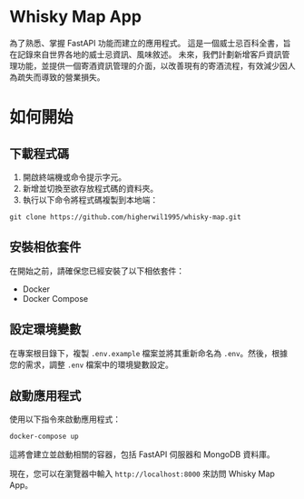 # Whisky Map App
為了熟悉、掌握 FastAPI 功能而建立的應用程式。
這是一個威士忌百科全書，旨在記錄來自世界各地的威士忌資訊、風味敘述。
未來，我們計劃新增客戶資訊管理功能，並提供一個寄酒資訊管理的介面，以改善現有的寄酒流程，有效減少因人為疏失而導致的營業損失。

# 如何開始
## 下載程式碼
1. 開啟終端機或命令提示字元。
2. 新增並切換至欲存放程式碼的資料夾。
3. 執行以下命令將程式碼複製到本地端：

```
git clone https://github.com/higherwil1995/whisky-map.git
```

## 安裝相依套件
在開始之前，請確保您已經安裝了以下相依套件：
- Docker
- Docker Compose

## 設定環境變數
在專案根目錄下，複製 `.env.example` 檔案並將其重新命名為 `.env`。然後，根據您的需求，調整 `.env` 檔案中的環境變數設定。

## 啟動應用程式
使用以下指令來啟動應用程式：
```
docker-compose up
```

這將會建立並啟動相關的容器，包括 FastAPI 伺服器和 MongoDB 資料庫。

現在，您可以在瀏覽器中輸入 `http://localhost:8000` 來訪問 Whisky Map App。
